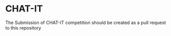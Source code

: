 # CHAT-IT
The Submission of CHAT-IT competition should be created as a pull request to this repository 
